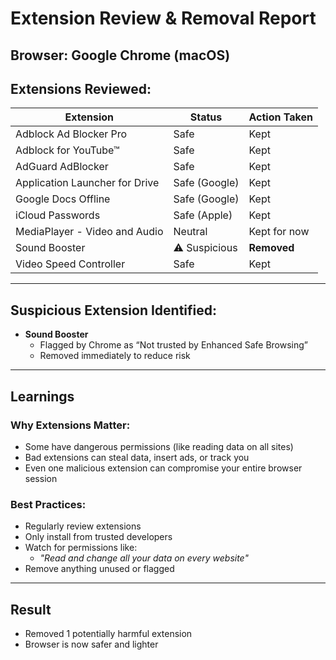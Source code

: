 # Extension Review & Removal Report

## Browser: Google Chrome (macOS)

## Extensions Reviewed:

| Extension                          | Status         | Action Taken   |
|-----------------------------------|----------------|----------------|
| Adblock Ad Blocker Pro            | Safe           | Kept           |
| Adblock for YouTube™              | Safe           | Kept           |
| AdGuard AdBlocker                 | Safe           | Kept           |
| Application Launcher for Drive    | Safe (Google)  | Kept           |
| Google Docs Offline               | Safe (Google)  | Kept           |
| iCloud Passwords                  | Safe (Apple)   | Kept           |
| MediaPlayer - Video and Audio     | Neutral        | Kept for now   |
| Sound Booster                     | ⚠️ Suspicious   | **Removed**     |
| Video Speed Controller            | Safe           | Kept           |

---

## Suspicious Extension Identified:
- **Sound Booster**
  - Flagged by Chrome as “Not trusted by Enhanced Safe Browsing”
  - Removed immediately to reduce risk

---

## Learnings

### Why Extensions Matter:
- Some have dangerous permissions (like reading data on all sites)
- Bad extensions can steal data, insert ads, or track you
- Even one malicious extension can compromise your entire browser session

### Best Practices:
- Regularly review extensions
- Only install from trusted developers
- Watch for permissions like:
  - *"Read and change all your data on every website"*
- Remove anything unused or flagged

---

## Result
- Removed 1 potentially harmful extension
- Browser is now safer and lighter